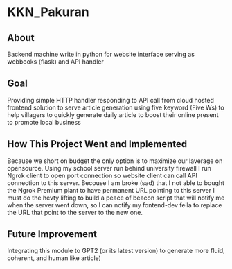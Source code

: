 # KKN_Pakuran
## About
Backend machine write in python for website interface serving as webbooks (flask) and API handler

## Goal 
Providing simple HTTP handler responding to API call from cloud hosted frontend solution to serve article generation using five keyword (Five Ws) to help villagers to quickly generate daily article to boost their online present to promote local business

## How This Project Went and Implemented
Because we short on budget the only option is to maximize our laverage on opensource. Using my school server run behind university firewall I run Ngrok client to open port connection so website client can call API connection to this server. Becouse I am broke (sad) that I not able to bought the Ngrok Premium plant to have permanent URL pointing to this server I must do the hevty lifting to build a peace of beacon script that will notify me when the server went down, so I can  notify my fontend-dev fella to replace the URL that point to the server to the new one.

## Future Improvement
Integrating this module to GPT2 (or its latest version) to generate more fluid, coherent, and human like article)
